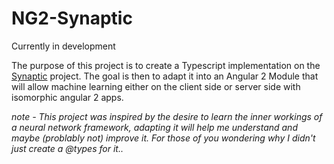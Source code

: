 # NG2-Synaptic

Currently in development

The purpose of this project is to create a Typescript implementation on the [Synaptic](https://github.com/cazala/synaptic) project. The goal is then to adapt it into an Angular 2 Module that will allow machine learning either on the client side or server side with isomorphic angular 2 apps.

*note - This project was inspired by the desire to learn the inner workings of a neural network framework, adapting it will help me understand and maybe (problably not) improve it.* 
*For those of you wondering why I didn't just create a @types for it..*
